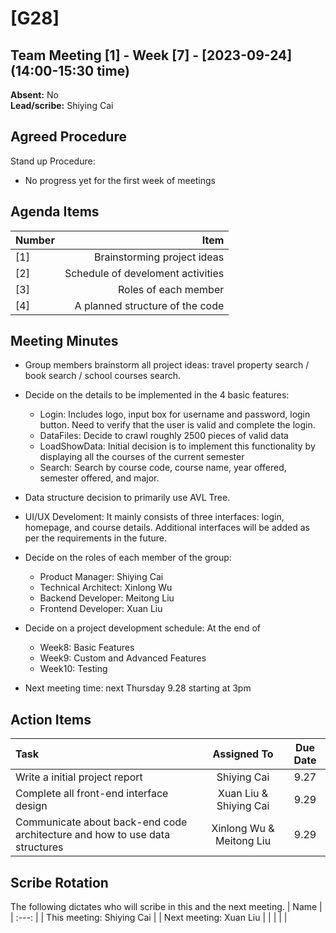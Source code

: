 # [G28]
## Team Meeting [1] - Week [7] - [2023-09-24] (14:00-15:30 time)
**Absent:** No
<br>
**Lead/scribe:** Shiying Cai

## Agreed Procedure
Stand up Procedure:  
- No progress yet for the first week of meetings


## Agenda Items
| Number |                              Item |
| :----- | --------------------------------: |
| [1]    |       Brainstorming project ideas |
| [2]    | Schedule of develoment activities |
| [3]    |              Roles of each member |
| [4]    |   A planned structure of the code |

## Meeting Minutes
- Group members brainstorm all project ideas: travel property search / book search / school courses search.
- Decide on the details to be implemented in the 4 basic features:
  - Login: Includes logo, input box for username and password, login button. Need to verify that the user is valid and complete the login.
  - DataFiles: Decide to crawl roughly 2500 pieces of valid data
  - LoadShowData: Initial decision is to implement this functionality by displaying all the courses of the current semester
  - Search: Search by course code, course name, year offered, semester offered, and major.

- Data structure decision to primarily use AVL Tree.
- UI/UX Develoment: It mainly consists of three interfaces: login, homepage, and course details. Additional interfaces will be added as per the requirements in the future.
- Decide on the roles of each member of the group:
  - Product Manager: Shiying Cai
  - Technical Architect: Xinlong Wu
  - Backend Developer: Meitong Liu
  - Frontend Developer: Xuan Liu

- Decide on a project development schedule: At the end of
  - Week8: Basic Features
  - Week9: Custom and Advanced Features
  - Week10: Testing

- Next meeting time: next Thursday 9.28 starting at 3pm


## Action Items
| Task                                                         |       Assigned To        | Due Date |
| :----------------------------------------------------------- | :----------------------: | :------: |
| Write a initial project report                               |       Shiying Cai        |   9.27   |
| Complete all front-end interface design                      |  Xuan Liu & Shiying Cai  |   9.29   |
| Communicate about back-end code architecture and how to use data structures | Xinlong Wu & Meitong Liu |   9.29   |



## Scribe Rotation
The following dictates who will scribe in this and the next meeting.
| Name |
| :---: |
| This meeting: Shiying Cai |
| Next meeting: Xuan Liu |
|                           |
|                           |